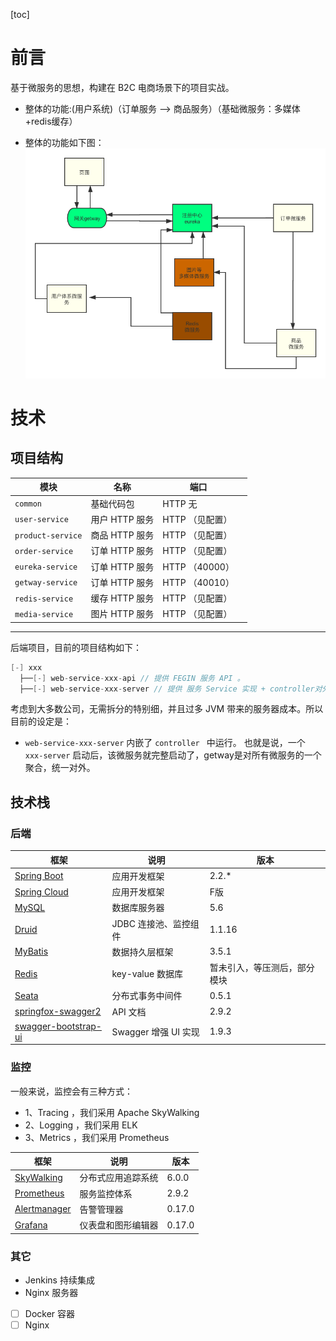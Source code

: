 [toc]

# 前言

基于微服务的思想，构建在 B2C 电商场景下的项目实战。

* 整体的功能:(用户系统)（订单服务 --> 商品服务）（基础微服务：多媒体+redis缓存）

* 整体的功能如下图：![功能图](https://github.com/liangchengcheng/spring-cloud-hdsx-x1/blob/master/image/%E5%BD%AD%E6%AF%85%E7%89%88%E6%9C%AC%E6%B0%B4%E6%BA%90%E5%9C%B0%E8%84%9A%E6%89%8B%E6%9E%B6.png)

# 技术


## 项目结构

| 模块 | 名称 | 端口 | |
| --- | --- | --- | --- |
| `common` | 基础代码包 | HTTP 无 | |
| `user-service` | 用户 HTTP 服务 | HTTP （见配置） | |
| `product-service` | 商品 HTTP 服务 | HTTP （见配置） | |
| `order-service` | 订单 HTTP 服务 | HTTP （见配置） | |
| `eureka-service` | 订单 HTTP 服务 | HTTP （40000） | |
| `getway-service` | 订单 HTTP 服务 | HTTP （40010） | |
| `redis-service` | 缓存 HTTP 服务 | HTTP （见配置） | |
| `media-service` | 图片 HTTP 服务 | HTTP （见配置） | |

-------

后端项目，目前的项目结构如下：

```Java
[-] xxx
  ├──[-] web-service-xxx-api // 提供 FEGIN 服务 API 。
  ├──[-] web-service-xxx-server // 提供 服务 Service 实现 + controller对外。
```

考虑到大多数公司，无需拆分的特别细，并且过多 JVM 带来的服务器成本。所以目前的设定是：
* `web-service-xxx-server` 内嵌了 `controller ` 中运行。
也就是说，一个 `xxx-server` 启动后，该微服务就完整启动了，getway是对所有微服务的一个聚合，统一对外。

## 技术栈

### 后端

| 框架 | 说明 |  版本 |
| --- | --- | --- |
| [Spring Boot](https://spring.io/projects/spring-boot) | 应用开发框架 |   2.2.* |
| [Spring Cloud](https://spring.io/projects/spring-cloud) | 应用开发框架 |   F版 |
| [MySQL](https://www.mysql.com/cn/) | 数据库服务器 | 5.6 |
| [Druid](https://github.com/alibaba/druid) | JDBC 连接池、监控组件 | 1.1.16 |
| [MyBatis](http://www.mybatis.org/mybatis-3/zh/index.html) | 数据持久层框架 | 3.5.1 |
| [Redis](https://redis.io/) | key-value 数据库 | 暂未引入，等压测后，部分模块 |
| [Seata](https://github.com/seata/seata) | 分布式事务中间件 | 0.5.1 |
| [springfox-swagger2](https://github.com/springfox/springfox/tree/master/springfox-swagger2) | API 文档 | 2.9.2 |
| [swagger-bootstrap-ui](https://gitee.com/xiaoym/swagger-bootstrap-ui) | Swagger 增强 UI 实现 | 1.9.3 |


### 监控

一般来说，监控会有三种方式：

* 1、Tracing ，我们采用 Apache SkyWalking
* 2、Logging ，我们采用 ELK
* 3、Metrics ，我们采用 Prometheus

| 框架 | 说明 |  版本 |
| --- | --- | --- |
| [SkyWalking](http://skywalking.apache.org/) | 分布式应用追踪系统 | 6.0.0 |
| [Prometheus](https://prometheus.io/) | 服务监控体系 | 2.9.2 |
| [Alertmanager](https://prometheus.io/docs/alerting/alertmanager/) | 告警管理器 | 0.17.0 |
| [Grafana](https://grafana.com/) | 仪表盘和图形编辑器 | 0.17.0 |

### 其它

* Jenkins 持续集成
* Nginx 服务器
* [ ] Docker 容器
* [ ] Nginx
